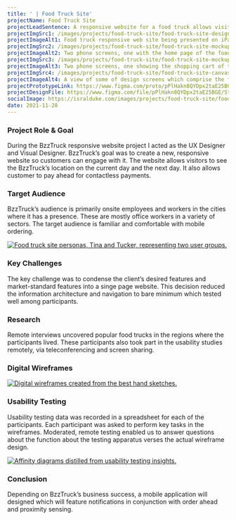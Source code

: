 ```yaml
---
title: ' | Food Truck Site'
projectName: Food Truck Site
projectLeadSentence: A responsive website for a food truck allows visitors to find its daily location and pay ahead.
projectImgSrc1: /images/projects/food-truck-site/food-truck-site-designed-isral-duke.jpg
projectImageAlt1: Food truck responsive web site being presented on iPads and iPhones.
projectImgSrc2: /images/projects/food-truck-site/food-truck-site-mockups-designed-isral-duke-set-2.png
projectImageAlt2: Two phone screens, one with the home page of the food truck site, and the other phone with the food detail screen.
projectImgSrc3: /images/projects/food-truck-site/food-truck-site-mockups-designed-isral-duke-set-3.png
projectImageAlt3: Two phone screens, one showing the shopping cart of the food truck site, and other with the order confirmation.
projectImgSrc4: /images/projects/food-truck-site/food-truck-site-canvas-designed-isral-duke.jpg
projectImageAlt4: A view of some of design screens which comprise the food truck site.
projectPrototypeLink: https://www.figma.com/proto/pPlHakn8QYDpx2taE25BGE/Street-Food-Vendor?page-id=418%3A151920&node-id=67%3A1184&viewport=241%2C48%2C0.5&scaling=scale-down&starting-point-node-id=67%3A1184
projectDesignFile: https://www.figma.com/file/pPlHakn8QYDpx2taE25BGE/Street-Food-Vendor?node-id=418%3A129636
socialImage: https://isralduke.com/images/projects/food-truck-site/food-truck-site-designed-isral-duke.jpg
date: 2021-11-28
---
```


### Project Role & Goal

During the BzzTruck responsive website project I acted as the UX Designer and Visual Designer. BzzTruck’s goal was to create a new, responsive website so customers can engage with it. The website allows visitors to see the BzzTruck’s location on the current day and the next day. It also allows customer to pay ahead for contactless payments.

### Target Audience

BzzTruck’s audience is primarily onsite employees and workers in the cities where it has a presence. These are mostly office workers in a variety of sectors. The target audience is familiar and comfortable with mobile ordering.

<a data-fslightbox href="/images/projects/food-truck-site/food-truck-site-personas-isral-duke.png">
    <img alt="Food truck site personas, Tina and Tucker, representing two user groups." src="/images/projects/food-truck-site/food-truck-site-personas-isral-duke.png">
</a>

### Key Challenges

The key challenge was to condense the client’s desired features and market-standard features into a singe page website. This decision reduced the information architecture and navigation to bare minimum which tested well among participants.

### Research

Remote interviews uncovered popular food trucks in the regions where the participants lived. These participants also took part in the usability studies remotely, via teleconferencing and screen sharing.

### Digital Wireframes

<a data-fslightbox href="/images/projects/food-truck-site/food-truck-site-wireframes-designed-isral-duke.png">
    <img alt="Digital wireframes created from the best hand sketches." src="/images/projects/food-truck-site/food-truck-site-wireframes-designed-isral-duke.png">
</a>

### Usability Testing

Usability testing data was recorded in a spreadsheet for each of the participants. Each participant was asked to perform key tasks in the wireframes. Moderated, remote testing enabled us to answer questions about the function about the testing apparatus verses the actual wireframe design.

<a data-fslightbox href="/images/projects/food-truck-site/food-truck-site-usability-testing-performed-isral-duke.png">
    <img alt="Affinity diagrams distilled from usability testing insights." src="/images/projects/food-truck-site/food-truck-site-usability-testing-performed-isral-duke.png">
</a>

### Conclusion

Depending on BzzTruck’s business success, a mobile application will designed which will feature notifications in conjunction with order ahead and proximity sensing.
